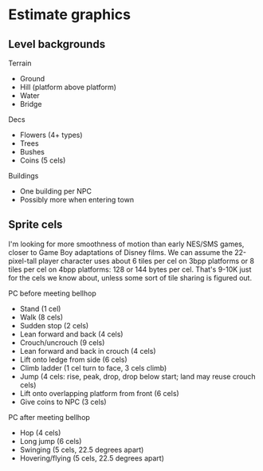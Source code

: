 Estimate graphics
=================

Level backgrounds
-----------------

Terrain

- Ground
- Hill (platform above platform)
- Water
- Bridge

Decs

- Flowers (4+ types)
- Trees
- Bushes
- Coins (5 cels)

Buildings

- One building per NPC
- Possibly more when entering town

Sprite cels
-----------
I'm looking for more smoothness of motion than early NES/SMS games,
closer to Game Boy adaptations of Disney films.
We can assume the 22-pixel-tall player character uses about 6 tiles
per cel on 3bpp platforms or 8 tiles per cel on 4bpp platforms:
128 or 144 bytes per cel.  That's 9-10K just for the cels we know
about, unless some sort of tile sharing is figured out.

PC before meeting bellhop

- Stand (1 cel)
- Walk (8 cels)
- Sudden stop (2 cels)
- Lean forward and back (4 cels)
- Crouch/uncrouch (9 cels)
- Lean forward and back in crouch (4 cels)
- Lift onto ledge from side (6 cels)
- Climb ladder (1 cel turn to face, 3 cels climb)
- Jump (4 cels: rise, peak, drop, drop below start; land may reuse
  crouch cels)
- Lift onto overlapping platform from front (6 cels)
- Give coins to NPC (3 cels)

PC after meeting bellhop

- Hop (4 cels)
- Long jump (6 cels)
- Swinging (5 cels, 22.5 degrees apart)
- Hovering/flying (5 cels, 22.5 degrees apart)


